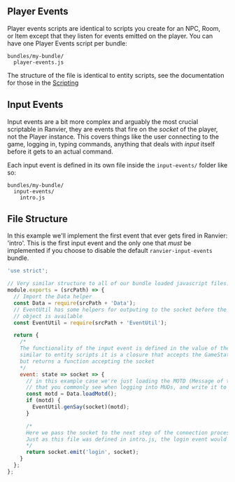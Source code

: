 ## Player Events

Player events scripts are identical to scripts you create for an NPC, Room, or Item except that they listen for events
emitted on the player. You can have one Player Events script per bundle:

```
bundles/my-bundle/
  player-events.js
```

The structure of the file is identical to entity scripts, see the documentation for those in the
[Scripting](areas/scripting.md)

## Input Events

Input events are a bit more complex and arguably the most crucial scriptable in Ranvier, they are events that fire on
the _socket_ of the player, not the Player instance.  This covers things like the user connecting to the game, logging
in, typing commands, anything that deals with _input_ itself before it gets to an actual command.

Each input event is defined in its own file inside the `input-events/` folder like so:

```
bundles/my-bundle/
  input-events/
    intro.js
```

## File Structure

In this example we'll implement the first event that ever gets fired in Ranvier: 'intro'. This is the first input event
and the only one that _must_ be implemented if you choose to disable the default `ranvier-input-events` bundle.

```javascript
'use strict';

// Very similar structure to all of our bundle loaded javascript files.
module.exports = (srcPath) => {
  // Import the Data helper
  const Data = require(srcPath + 'Data');
  // EventUtil has some helpers for outputing to the socket before the player
  // object is available
  const EventUtil = require(srcPath + 'EventUtil');

  return {
    /*
    The functionality of the input event is defined in the value of the 'event' key.  Again
    similar to entity scripts it is a closure that accepts the GameState in the state arg
    but returns a function accepting the socket
    */
    event: state => socket => {
      // in this example case we're just loading the MOTD (Message of the Day), the screen
      // that you commonly see when logging into MUDs, and write it to the socket
      const motd = Data.loadMotd();
      if (motd) {
        EventUtil.genSay(socket)(motd);
      }

      /*
      Here we pass the socket to the next step of the connection process, the login event.
      Just as this file was defined in intro.js, the login event would be defined in login.js
      */
      return socket.emit('login', socket);
    }
  };
};
```

